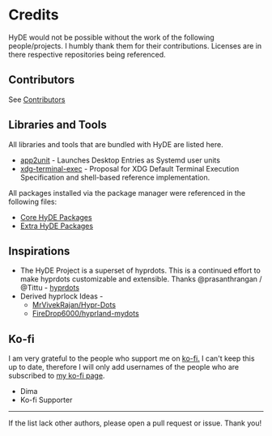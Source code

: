 # Credits

HyDE would not be possible without the work of the following people/projects. I humbly thank them for their contributions. Licenses are in there respective repositories being referenced.

## Contributors

See [Contributors](./CONTRIBUTORS.md)

## Libraries and Tools

All libraries and tools that are bundled with HyDE are listed here.

- [app2unit](https://github.com/Vladimir-csp/app2unit) - Launches Desktop Entries as Systemd user units
- [xdg-terminal-exec](http://github.com/Vladimir-csp/xdg-terminal-exec) - Proposal for XDG Default Terminal Execution Specification and shell-based reference implementation.

All packages installed via the package manager were referenced in the following files:

- [Core HyDE Packages](./Scripts/pkg_core.lst)
- [Extra HyDE Packages](./Scripts/pkg_extra.lst)

## Inspirations

- The HyDE Project is a superset of hyprdots. This is a continued effort to make hyprdots customizable and extensible. Thanks @prasanthrangan / @Tittu - [hyprdots](https://github.com/prasanthrangan/hyprdots)
- Derived hyprlock Ideas -
    - [MrVivekRajan/Hypr-Dots](https://github.com/MrVivekRajan/Hypr-Dots)
    - [FireDrop6000/hyprland-mydots](https://github.com/FireDrop6000/hyprland-mydots)

## Ko-fi

I am very grateful to the people who support me on [ko-fi.](https://ko-fi.com/khingki)
I can't keep this up to date, therefore I will only add usernames of the people who are subscribed to [my ko-fi page](https://ko-fi.com/khingki).

- Dima
- Ko-fi Supporter

---

If the list lack other authors, please open a pull request or issue. Thank you!
